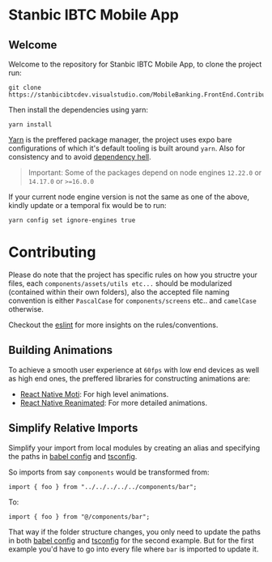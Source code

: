 # Stanbic IBTC Mobile App

## Welcome

Welcome to the repository for Stanbic IBTC Mobile App, to clone the project run:

```shell
git clone https://stanbicibtcdev.visualstudio.com/MobileBanking.FrontEnd.Contributors/_git/NewMobileBanking.Frontend.Project
```

Then install the dependencies using yarn:

```shell
yarn install
```

[Yarn](https://classic.yarnpkg.com/en/ "yarn") is the preffered package manager, the project uses expo bare configurations of which it's default tooling is built around `yarn`. Also for consistency and to avoid [dependency hell](https://en.wikipedia.org/wiki/Dependency_hell "hell").

> Important: Some of the packages depend on node engines `12.22.0` or `14.17.0` or `>=16.0.0`

If your current node engine version is not the same as one of the above, kindly update or a temporal fix would be to run:

```shell
yarn config set ignore-engines true
```

# Contributing

Please do note that the project has specific rules on how you structre your files, each `components/assets/utils etc...` should be modularized (contained within their own folders), also the accepted file naming convention is either `PascalCase` for `components/screens` etc.. and `camelCase` otherwise.

Checkout the [eslint](./.eslintrc.js "eslint") for more insights on the rules/conventions.

## Building Animations

To achieve a smooth user experience at `60fps` with low end devices as well as high end ones, the preffered libraries for constructing animations are:

- [React Native Moti](https://moti.fyi/ "moti"): For high level animations.
- [React Native Reanimated](https://docs.swmansion.com/react-native-reanimated/docs/ "reanimated"): For more detailed animations.

## Simplify Relative Imports

Simplify your import from local modules by creating an alias and specifying the paths in [babel config](./babel.config.js "babel") and [tsconfig](./tsconfig.json "tsconfig").

So imports from say `components` would be transformed from:

```tsx
import { foo } from "../../../../../components/bar";
```

To:

```tsx
import { foo } from "@/components/bar";
```

That way if the folder structure changes, you only need to update the paths in both [babel config](./babel.config.js "babel") and [tsconfig](./tsconfig.json "tsconfig") for the second example. But for the first example you'd have to go into every file where `bar` is imported to update it.
